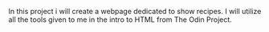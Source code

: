 In this project i will create a webpage dedicated to show recipes.
I will utilize all the tools given to me in the intro to HTML from The Odin Project.

